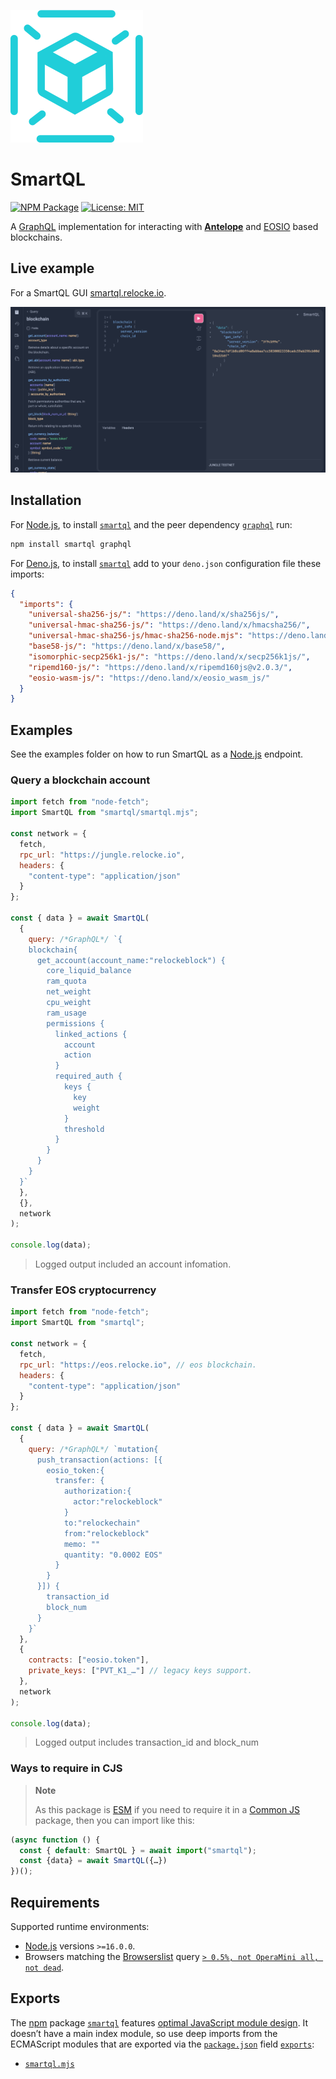 ![smartql logo](/static/smartql.svg)

# SmartQL

[![NPM Package](https://img.shields.io/npm/v/smartql.svg)](https://www.npmjs.org/package/smartql) [![License: MIT](https://img.shields.io/badge/License-MIT-yellow.svg)](https://github.com/pur3miish/smartql/blob/main/LICENSE)

A [GraphQL](https://graphql.org/) implementation for interacting with **[Antelope](https://antelope.io/)** and [EOSIO](https://eos.io/) based blockchains.

## Live example

For a SmartQL GUI [smartql.relocke.io](https://smartql.relocke.io).

![smartql screenshot](/static/smartql-screen.png)

## Installation

For [Node.js](https://nodejs.org), to install [`smartql`](https://npm.im/eos-ecc) and the peer dependency [`graphql`](https://npm.im/graphql) run:

```sh
npm install smartql graphql
```

For [Deno.js](https://deno.land), to install [`smartql`](https://deno.land/x/smartql) add to your `deno.json` configuration file these imports:

```json
{
  "imports": {
    "universal-sha256-js/": "https://deno.land/x/sha256js/",
    "universal-hmac-sha256-js/": "https://deno.land/x/hmacsha256/",
    "universal-hmac-sha256-js/hmac-sha256-node.mjs": "https://deno.land/x/hmacsha256/hmac-sha256-deno.mjs",
    "base58-js/": "https://deno.land/x/base58/",
    "isomorphic-secp256k1-js/": "https://deno.land/x/secp256k1js/",
    "ripemd160-js/": "https://deno.land/x/ripemd160js@v2.0.3/",
    "eosio-wasm-js/": "https://deno.land/x/eosio_wasm_js/"
  }
}
```

## Examples

See the examples folder on how to run SmartQL as a [Node.js](https://nodejs.org) endpoint.

### Query a blockchain account

```js
import fetch from "node-fetch";
import SmartQL from "smartql/smartql.mjs";

const network = {
  fetch,
  rpc_url: "https://jungle.relocke.io",
  headers: {
    "content-type": "application/json"
  }
};

const { data } = await SmartQL(
  {
    query: /*GraphQL*/ `{
    blockchain{
      get_account(account_name:"relockeblock") {
        core_liquid_balance
        ram_quota
        net_weight
        cpu_weight
        ram_usage
        permissions {
          linked_actions {
            account
            action
          }
          required_auth {
            keys {
              key
              weight
            }
            threshold
          }
        }
      }
    }
  }`
  },
  {},
  network
);

console.log(data);
```

> Logged output included an account infomation.

### Transfer EOS cryptocurrency

```js
import fetch from "node-fetch";
import SmartQL from "smartql";

const network = {
  fetch,
  rpc_url: "https://eos.relocke.io", // eos blockchain.
  headers: {
    "content-type": "application/json"
  }
};

const { data } = await SmartQL(
  {
    query: /*GraphQL*/ `mutation{
      push_transaction(actions: [{
        eosio_token:{
          transfer: {
            authorization:{
              actor:"relockeblock"
            }
            to:"relockechain"
            from:"relockeblock"
            memo: ""
            quantity: "0.0002 EOS"
          }
        }
      }]) {
        transaction_id
        block_num
      }
    }`
  },
  {
    contracts: ["eosio.token"],
    private_keys: ["PVT_K1_…"] // legacy keys support.
  },
  network
);

console.log(data);
```

> Logged output includes transaction_id and block_num

### Ways to require in CJS

> **Note**
>
> As this package is [ESM](https://nodejs.org/docs/latest-v16.x/api/esm.html) if you need to require it in a [Common JS](https://nodejs.org/docs/latest-v16.x/api/modules.html) package, then you can import like this:

```js
(async function () {
  const { default: SmartQL } = await import("smartql");
  const {data} = await SmartQL({…})
})();
```

## Requirements

Supported runtime environments:

- [Node.js](https://nodejs.org) versions `>=16.0.0`.
- Browsers matching the [Browserslist](https://browsersl.ist) query [`> 0.5%, not OperaMini all, not dead`](https://browsersl.ist/?q=%3E+0.5%25%2C+not+OperaMini+all%2C+not+dead).

## Exports

The [npm](https://npmjs.com) package [`smartql`](https://npm.im/smartql) features [optimal JavaScript module design](https://jaydenseric.com/blog/optimal-javascript-module-design). It doesn’t have a main index module, so use deep imports from the ECMAScript modules that are exported via the [`package.json`](./package.json) field [`exports`](https://nodejs.org/api/packages.html#exports):

- [`smartql.mjs`](./smartql.mjs)
